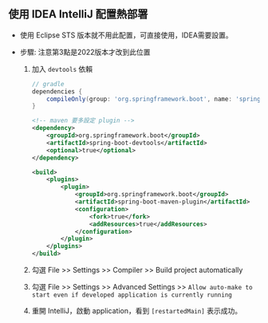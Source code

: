 ## 使用 IDEA IntelliJ 配置熱部署
* 使用 Eclipse STS 版本就不用此配置，可直接使用，IDEA需要設置。

* 步驟: 注意第3點是2022版本才改到此位置

    1. 加入 `devtools` 依賴

        ```groovy
        // gradle
        dependencies {
            compileOnly(group: 'org.springframework.boot', name: 'spring-boot-devtools', version: '2.7.2')
        }
        ```
        ```xml
        <!-- maven 要多設定 plugin -->
        <dependency>
            <groupId>org.springframework.boot</groupId>
            <artifactId>spring-boot-devtools</artifactId>
            <optional>true</optional>
        </dependency>

        <build>
            <plugins>
                <plugin>
                    <groupId>org.springframework.boot</groupId>
                    <artifactId>spring-boot-maven-plugin</artifactId>
                    <configuration>
                        <fork>true</fork>
                        <addResources>true</addResources>
                    </configuration>
                </plugin>
            </plugins>
        </build>
        ```
    
    2. 勾選 File >> Settings >> Compiler >> Build project automatically

    3. 勾選 File >> Settings >> Advanced Settings >> `Allow auto-make to start even if developed application is currently running`


    4. 重開 IntelliJ，啟動 application，看到 `[restartedMain]` 表示成功。
